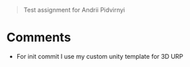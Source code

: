 > Test assignment for Andrii Pidvirnyi

# Comments
- For init commit I use my custom unity template for 3D URP
